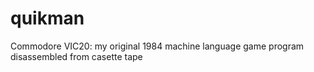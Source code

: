 # quikman
Commodore VIC20: my original 1984 machine language game program disassembled from casette tape
